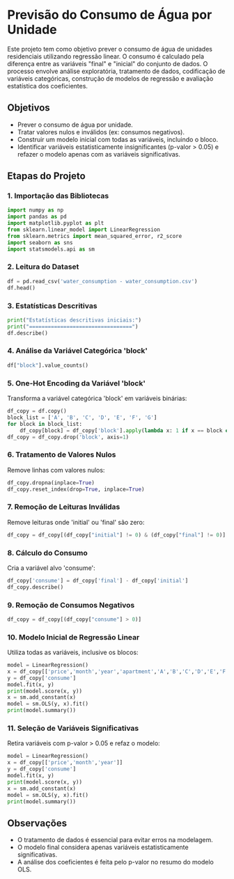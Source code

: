 # Previsão do Consumo de Água por Unidade

Este projeto tem como objetivo prever o consumo de água de unidades residenciais utilizando regressão linear. O consumo é calculado pela diferença entre as variáveis "final" e "inicial" do conjunto de dados. O processo envolve análise exploratória, tratamento de dados, codificação de variáveis categóricas, construção de modelos de regressão e avaliação estatística dos coeficientes.

## Objetivos
- Prever o consumo de água por unidade.
- Tratar valores nulos e inválidos (ex: consumos negativos).
- Construir um modelo inicial com todas as variáveis, incluindo o bloco.
- Identificar variáveis estatisticamente insignificantes (p-valor > 0.05) e refazer o modelo apenas com as variáveis significativas.

## Etapas do Projeto

### 1. Importação das Bibliotecas
```python
import numpy as np
import pandas as pd
import matplotlib.pyplot as plt
from sklearn.linear_model import LinearRegression
from sklearn.metrics import mean_squared_error, r2_score
import seaborn as sns
import statsmodels.api as sm
```

### 2. Leitura do Dataset
```python
df = pd.read_csv('water_consumption - water_consumption.csv')
df.head()
```

### 3. Estatísticas Descritivas
```python
print("Estatísticas descritivas iniciais:")
print("=================================")
df.describe()
```

### 4. Análise da Variável Categórica 'block'
```python
df["block"].value_counts()
```

### 5. One-Hot Encoding da Variável 'block'
Transforma a variável categórica 'block' em variáveis binárias:
```python
df_copy = df.copy()
block_list = ['A', 'B', 'C', 'D', 'E', 'F', 'G']
for block in block_list:
    df_copy[block] = df_copy['block'].apply(lambda x: 1 if x == block else 0)
df_copy = df_copy.drop('block', axis=1)
```

### 6. Tratamento de Valores Nulos
Remove linhas com valores nulos:
```python
df_copy.dropna(inplace=True)
df_copy.reset_index(drop=True, inplace=True)
```

### 7. Remoção de Leituras Inválidas
Remove leituras onde 'initial' ou 'final' são zero:
```python
df_copy = df_copy[(df_copy["initial"] != 0) & (df_copy["final"] != 0)]
```

### 8. Cálculo do Consumo
Cria a variável alvo 'consume':
```python
df_copy['consume'] = df_copy['final'] - df_copy['initial']
df_copy.describe()
```

### 9. Remoção de Consumos Negativos
```python
df_copy = df_copy[(df_copy["consume"] > 0)]
```

### 10. Modelo Inicial de Regressão Linear
Utiliza todas as variáveis, inclusive os blocos:
```python
model = LinearRegression()
x = df_copy[['price','month','year','apartment','A','B','C','D','E','F','G']]
y = df_copy['consume']
model.fit(x, y)
print(model.score(x, y))
x = sm.add_constant(x)
model = sm.OLS(y, x).fit()
print(model.summary())
```

### 11. Seleção de Variáveis Significativas
Retira variáveis com p-valor > 0.05 e refaz o modelo:
```python
model = LinearRegression()
x = df_copy[['price','month','year']]
y = df_copy['consume']
model.fit(x, y)
print(model.score(x, y))
x = sm.add_constant(x)
model = sm.OLS(y, x).fit()
print(model.summary())
```

## Observações
- O tratamento de dados é essencial para evitar erros na modelagem.
- O modelo final considera apenas variáveis estatisticamente significativas.
- A análise dos coeficientes é feita pelo p-valor no resumo do modelo OLS.

